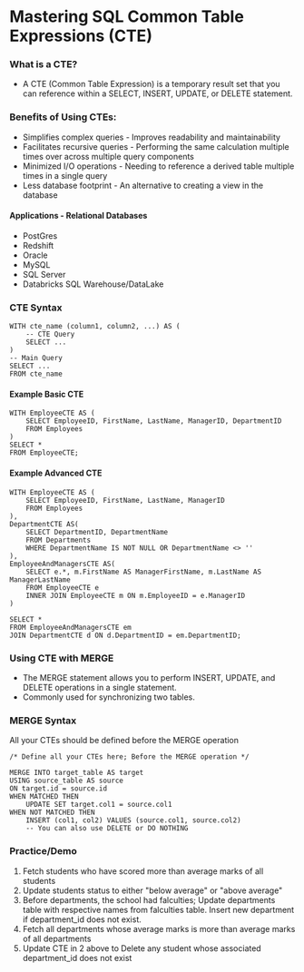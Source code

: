 # Mastering SQL Common Table Expressions (CTE)
### What is a CTE?
- A CTE (Common Table Expression) is a temporary result set that you can reference within a SELECT, INSERT, UPDATE, or DELETE statement.
### Benefits of Using CTEs:
- Simplifies complex queries - Improves readability and maintainability
- Facilitates recursive queries - Performing the same calculation multiple times over across multiple query components
- Minimized I/O operations - Needing to reference a derived table multiple times in a single query
- Less database footprint - An alternative to creating a view in the database
#### Applications - Relational Databases
- PostGres
- Redshift
- Oracle
- MySQL
- SQL Server
- Databricks SQL Warehouse/DataLake
### CTE Syntax
```
WITH cte_name (column1, column2, ...) AS (
    -- CTE Query
    SELECT ...
)
-- Main Query
SELECT ...
FROM cte_name
```
#### Example Basic CTE
```
WITH EmployeeCTE AS (
    SELECT EmployeeID, FirstName, LastName, ManagerID, DepartmentID
    FROM Employees
)
SELECT *
FROM EmployeeCTE;
```
#### Example Advanced CTE
```
WITH EmployeeCTE AS (
    SELECT EmployeeID, FirstName, LastName, ManagerID
    FROM Employees
),
DepartmentCTE AS(
    SELECT DepartmentID, DepartmentName
    FROM Departments
    WHERE DepartmentName IS NOT NULL OR DepartmentName <> ''
),
EmployeeAndManagersCTE AS(
    SELECT e.*, m.FirstName AS ManagerFirstName, m.LastName AS ManagerLastName
    FROM EmployeeCTE e
    INNER JOIN EmployeeCTE m ON m.EmployeeID = e.ManagerID
)

SELECT *
FROM EmployeeAndManagersCTE em
JOIN DepartmentCTE d ON d.DepartmentID = em.DepartmentID;
```
### Using CTE with MERGE 
- The MERGE statement allows you to perform INSERT, UPDATE, and DELETE operations in a single statement.
- Commonly used for synchronizing two tables.
### MERGE Syntax 
All your CTEs should be defined before the MERGE operation
```
/* Define all your CTEs here; Before the MERGE operation */

MERGE INTO target_table AS target
USING source_table AS source
ON target.id = source.id
WHEN MATCHED THEN
    UPDATE SET target.col1 = source.col1
WHEN NOT MATCHED THEN
    INSERT (col1, col2) VALUES (source.col1, source.col2)
    -- You can also use DELETE or DO NOTHING
```

### Practice/Demo
1. Fetch students who have scored more than average marks of all students
2. Update students status to either "below average" or "above average"
3. Before departments, the school had falculties; Update departments table with respective names from falculties table. Insert new department if department_id does not exist.
4. Fetch all departments whose average marks is more than average marks of all departments
5. Update CTE in 2 above to Delete any student whose associated department_id does not exist
